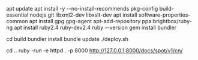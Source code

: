 apt update
apt install -y --no-install-recommends pkg-config build-essential nodejs git libxml2-dev libxslt-dev
apt install software-properties-common
apt install gpg gpg-agent
apt-add-repository ppa:brightbox/ruby-ng
apt install ruby2.4 ruby-dev2.4
ruby --version
gem install bundler

cd build
bundler install
bundle update
./deploy.sh

cd ..
ruby -run -e httpd . -p 8000
http://127.0.0.1:8000/docs/spot/v1/cn/
